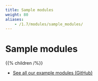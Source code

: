 ```yaml
---
title: Sample modules
weight: 80
aliases:
    - /1.7/modules/sample_modules/
---
```


# Sample modules

{{% children /%}}

* [See all our example modules (GitHub)](https://github.com/PrestaShop/example-modules)
